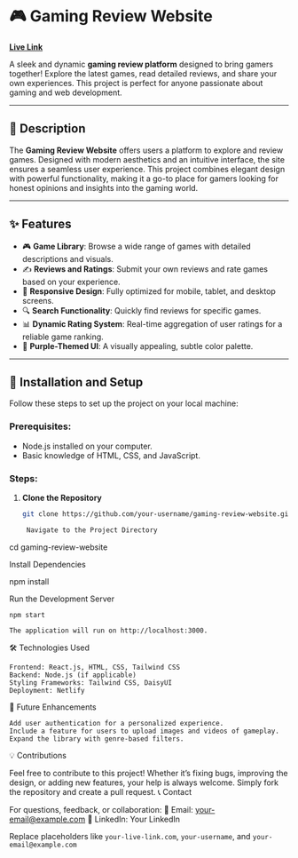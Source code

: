 # 🎮 Gaming Review Website

[**Live Link**](https://your-live-link.com)

A sleek and dynamic **gaming review platform** designed to bring gamers together! Explore the latest games, read detailed reviews, and share your own experiences. This project is perfect for anyone passionate about gaming and web development.

---

## 📜 **Description**

The **Gaming Review Website** offers users a platform to explore and review games. Designed with modern aesthetics and an intuitive interface, the site ensures a seamless user experience. This project combines elegant design with powerful functionality, making it a go-to place for gamers looking for honest opinions and insights into the gaming world.

---

## ✨ **Features**

- 🎮 **Game Library**: Browse a wide range of games with detailed descriptions and visuals.
- ✍️ **Reviews and Ratings**: Submit your own reviews and rate games based on your experience.
- 🌟 **Responsive Design**: Fully optimized for mobile, tablet, and desktop screens.
- 🔍 **Search Functionality**: Quickly find reviews for specific games.
- 📊 **Dynamic Rating System**: Real-time aggregation of user ratings for a reliable game ranking.
- 💜 **Purple-Themed UI**: A visually appealing, subtle color palette.

---

## 🚀 **Installation and Setup**

Follow these steps to set up the project on your local machine:

### Prerequisites:

- Node.js installed on your computer.
- Basic knowledge of HTML, CSS, and JavaScript.

### Steps:

1. **Clone the Repository**

   ```bash
   git clone https://github.com/your-username/gaming-review-website.git

    Navigate to the Project Directory
   ```

cd gaming-review-website

Install Dependencies

npm install

Run the Development Server

    npm start

    The application will run on http://localhost:3000.

🛠 Technologies Used

    Frontend: React.js, HTML, CSS, Tailwind CSS
    Backend: Node.js (if applicable)
    Styling Frameworks: Tailwind CSS, DaisyUI
    Deployment: Netlify

🌟 Future Enhancements

    Add user authentication for a personalized experience.
    Include a feature for users to upload images and videos of gameplay.
    Expand the library with genre-based filters.

💡 Contributions

Feel free to contribute to this project! Whether it’s fixing bugs, improving the design, or adding new features, your help is always welcome. Simply fork the repository and create a pull request.
📞 Contact

For questions, feedback, or collaboration:
📧 Email: your-email@example.com
📱 LinkedIn: Your LinkedIn

Replace placeholders like `your-live-link.com`, `your-username`, and `your-email@example.com`
